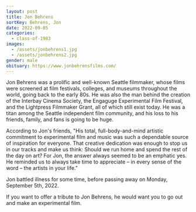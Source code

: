 ```yaml
---
layout: post
title: Jon Behrens
sortKey: Behrens, Jon
date: 2022-09-05
categories:
  - class-of-1983
images:
  - /assets/jonbehrens1.jpg
  - /assets/jonbehrens2.jpg
gender: male
obituary: https://www.jonbehrensfilms.com/
---
```

Jon Behrens was a prolific and well-known Seattle filmmaker, whose films were screened at film festivals, colleges, and museums throughout the world, going back to the early 80s. He was also the man behind the creation of the Interbay Cinema Society, the Engaguge Experimental Film Festival, and the Lightpress Filmmaker Grant, all of which still exist today. He was a titan among the Seattle independent film community, and his loss to his friends, family, and fans is going to be huge.

According to Jon's friends, "His total, full-body-and-mind artistic commitment to experimental film and music was such a dependable source of inspiration for everyone. That creative dedication was enough to stop us in our tracks and make us think: Should we run home and spend the rest of the day on art? For Jon, the answer always seemed to be an emphatic yes. He reminded us to always take time to appreciate – in every sense of the word – the artists in your life." 

Jon battled illness for some time, before passing away on Monday, September 5th, 2022. 

If you want to offer a tribute to Jon Behrens, he would want you to go out and make an experimental film.